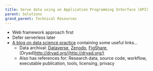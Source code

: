 ```yaml
---
title: Serve data using an Application Programming Interface (API)
parent: Solutions
grand_parent: Technical Resources
---
```


* Web framework approach first
* Defer serverless later
* [A blog on data science practice](https://www.authorea.com/users/3/articles/3410/_show_article) containing some useful links...
    * Data archival: [Dataverse](http://thedata.org/), [Zenodo](http://zenodo.org/), [FigShare](http://figshare.com/), [Dryad]http://dryad.org/(http://dryad.org/)
    * Also has references for: Research data, source code, workflow, executable publication, tools, licensing, privacy
